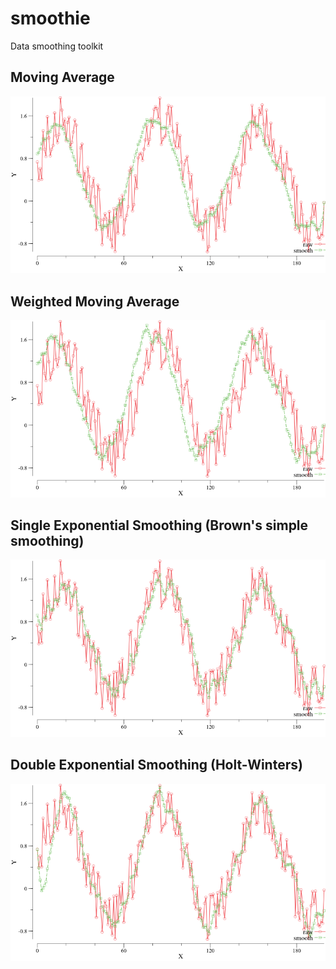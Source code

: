 # smoothie
Data smoothing toolkit

## Moving Average
![](https://github.com/eliothedeman/smoothie/blob/master/graphs/moving_average.png?raw=true)

## Weighted Moving Average
![](https://github.com/eliothedeman/smoothie/blob/master/graphs/weighted_average.png?raw=true)

## Single Exponential Smoothing (Brown's simple smoothing)
![](https://github.com/eliothedeman/smoothie/blob/master/graphs/single_smooth.png?raw=true)

## Double Exponential Smoothing (Holt-Winters)
![](https://github.com/eliothedeman/smoothie/blob/master/graphs/double_smooth.png?raw=true)
